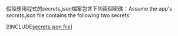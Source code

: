 <span data-ttu-id="e0872-101">假設應用程式的*secrets.json*檔案包含下列兩個密碼：</span><span class="sxs-lookup"><span data-stu-id="e0872-101">Assume the app's *secrets.json* file contains the following two secrets:</span></span>

[!INCLUDE[secrets.json file](secrets-json-file.md)]